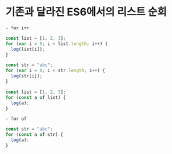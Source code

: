 # 기존과 달라진 ES6에서의 리스트 순회

    - for i++

```javascript
const list = [1, 2, 3];
for (var i = 0; i < list.length; i++) {
  log(list[i]);
}
```

```javascript
const str = "abc";
for (var i = 0; i < str.length; i++) {
  log(str[i]);
}
```

```javascript
const list = [1, 2, 3];
for (const a of list) {
  log(a);
}
```

    - for of

```javascript
const str = "abc";
for (const a of str) {
  log(a);
}
```
